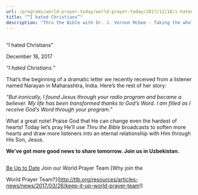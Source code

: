 ```yaml
---
url: /programs/world-prayer-today/world-prayer-today/2017/12/18/i-hated-christians
title: "“I hated Christians”"
description: "Thru the Bible with Dr. J. Vernon McGee - Taking the whole Word to the whole world"
---
```







## 
 “I hated Christians”


December 18, 2017




*“I hated Christians.”*


That’s the beginning of a dramatic letter we recently received from a listener named Narayan in Maharashtra, India. Here’s the rest of her story:


*“But ironically, I found Jesus through your radio program and became a believer. My life has been transformed thanks to God’s Word. I am filled as I receive God’s Word through your program.”*


What a great note! Praise God that He can change even the hardest of hearts! Today let’s pray He’ll use *Thru the Bible* broadcasts to soften more hearts and draw more listeners into an eternal relationship with Him through His Son, Jesus.


**We’ve got more good news to share tomorrow. Join us in Uzbekistan.**







## 




[Be Up to Date](http://feeds.feedburner.com/WorldPrayerToday "World Prayer Today RSS Feed")
Join our World Prayer Team
[Why join the  

World Prayer Team?](http://ttb.org/resources/articles-news/news/2017/03/26/keep-it-up-world-prayer-team!)




